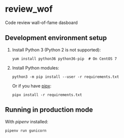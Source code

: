 # review_wof
Code review wall-of-fame dasboard

## Development environment setup

1. Install Python 3 (Python 2 is not supported):

   ```
   yum install python36 python36-pip  # On CentOS 7
   ```

2. Install Python modules:

   ```
   python3 -m pip install --user -r requirements.txt
   ```

   Or if you have [pipx][1]:

   ```
   pipx install -r requirements.txt
   ```

## Running in production mode

With *pipenv* installed:

```
pipenv run gunicorn
```


[1]: https://pipxproject.github.io/pipx/
